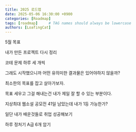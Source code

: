 ```yaml
---
title: 2025 로드맵
date: 2025-05-06 16:30:00 +0900
categories: [Roadmap]
tags: [roadmap]     # TAG names should always be lowercase
authors: [LoafingCat]
---
```


5월 목표

내가 만든 프로젝트 다시 정리

코테 문제 하루 세 개씩

그래도 시작했으니까 어떤 유의미한 결과물은 있어야하지 않을까?

최소한의 목표를 잡고 살아가보자.

목표 세우고 그걸 해내는건 내가 제일 잘 할 수 있는 부분이다.

지상최대 웹소설 공모전 41일 남았는데 내가 1등 가능한가?

일단 내가 배운것들로 취업 성공해보기

하루 정처기 A급 6개 암기
